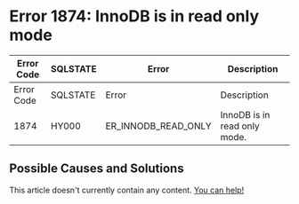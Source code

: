 
# Error 1874: InnoDB is in read only mode


| Error Code | SQLSTATE | Error | Description |
| --- | --- | --- | --- |
| Error Code | SQLSTATE | Error | Description |
| 1874 | HY000 | ER_INNODB_READ_ONLY | InnoDB is in read only mode. |




## Possible Causes and Solutions


This article doesn't currently contain any content. [You can help!](/kb/en/writing-and-editing-knowledge-base-articles/)


